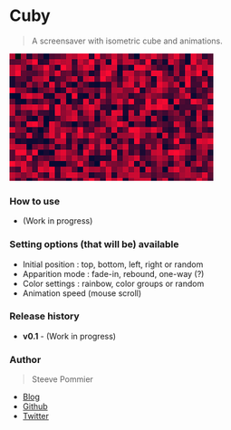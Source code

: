 Cuby
====
> A screensaver with isometric cube and animations.

![Work in progress](Assets/DEMO_WIP.png "Demo cuby (Work in progress)")

### How to use

* (Work in progress)

### Setting options (that will be) available

* Initial position : top, bottom, left, right or random
* Apparition mode : fade-in, rebound, one-way (?)
* Color settings : rainbow, color groups or random
* Animation speed (mouse scroll)

### Release history

 * **v0.1** - (Work in progress)

### Author
> Steeve Pommier

* [Blog](http://www.mncorp.net)
* [Github](https://github.com/CostardRouge)
* [Twitter](https://twitter.com/LeBlousonRouge)
